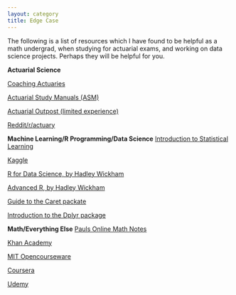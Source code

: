 ```yaml
---
layout: category
title: Edge Case
---
```


The following is a list of resources which I have found to be helpful as a math undergrad, when studying for actuarial exams, and working on data science projects.  Perhaps they will be helpful for you.

**Actuarial Science**

[Coaching Actuaries](http://coachingactuaries.com/)

[Actuarial Study Manuals (ASM)](http://www.studymanuals.com/)

[Actuarial Outpost (limited experience)](actuarialoutpost.com)

[Reddit/r/actuary](reddit.com/r/actuary)

**Machine Learning/R Programming/Data Science**
[Introduction to Statistical Learning](http://www-bcf.usc.edu/~gareth/ISL/)

[Kaggle](https://www.kaggle.com/)

[R for Data Science, by Hadley Wickham](http://r4ds.had.co.nz/)

[Advanced R, by Hadley Wickham](http://adv-r.had.co.nz/)

[Guide to the Caret packate](http://topepo.github.io/caret/index.html)

[Introduction to the Dplyr package](https://cran.r-project.org/web/packages/dplyr/vignettes/dplyr.html)

**Math/Everything Else**
[Pauls Online Math Notes](http://tutorial.math.lamar.edu/)

[Khan Academy](https://www.khanacademy.org/)

[MIT Opencourseware](https://ocw.mit.edu/index.htm)

[Coursera](https://www.coursera.org/)

[Udemy](https://www.udemy.com/)
